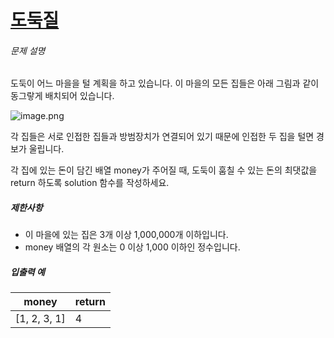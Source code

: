 # [도둑질](https://school.programmers.co.kr/learn/courses/30/lessons/42897)


###### 문제 설명


도둑이 어느 마을을 털 계획을 하고 있습니다. 이 마을의 모든 집들은 아래 그림과 같이 동그랗게 배치되어 있습니다. 


![image.png](https://grepp-programmers.s3.amazonaws.com/files/ybm/e7dd4f51c3/a228c73d-1cbe-4d59-bb5d-833fd18d3382.png)


각 집들은 서로 인접한 집들과 방범장치가 연결되어 있기 때문에 인접한 두 집을 털면 경보가 울립니다.


각 집에 있는 돈이 담긴 배열 money가 주어질 때, 도둑이 훔칠 수 있는 돈의 최댓값을 return 하도록 solution 함수를 작성하세요.


##### 제한사항


* 이 마을에 있는 집은 3개 이상 1,000,000개 이하입니다.
* money 배열의 각 원소는 0 이상 1,000 이하인 정수입니다.


##### 입출력 예




| money | return |
| --- | --- |
| \[1, 2, 3, 1] | 4 |


